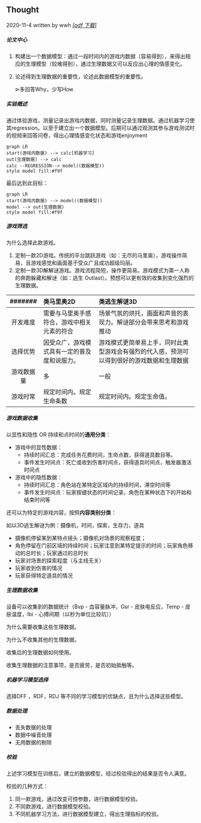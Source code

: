 <head>
    <script src="https://cdn.mathjax.org/mathjax/latest/MathJax.js?config=TeX-AMS-MML_HTMLorMML" type="text/javascript"></script>
    <script type="text/x-mathjax-config">
        MathJax.Hub.Config({
            tex2jax: {
            skipTags: ['script', 'noscript', 'style', 'textarea', 'pre'],
            inlineMath: [['$','$']]
            }
        });
    </script>
</head>

## Thought 

2020-11-4 written by wwh            *[[pdf 下载]](pdf/thought.pdf)*

##### 论文中心

1. 构建出一个数据模型：通过一段时间内的游戏内数据（容易得到），来得出相应的生理模型（较难得到），通过生理数据又可以反应出心理的情感变化。

2. 论述得到生理数据的重要性，论述此数据模型的重要性。

   $\triangleright$多回答Why，少写How

##### 实验概述

通过体验游戏，测量记录出游戏内数据，同时测量记录生理数据。通过机器学习使其regression。以至于建立出一个数据模型。后期可以通过观测其参与游戏测试时的视频来回答问卷，得出心理情感变化状态和游戏enjoyment

```mermaid
graph LR
start(游戏内数据) --> calc[机器学习]
out(生理数据) --> calc
calc --REGRESSION--> model((数据模型))
style model fill:#f9f

```

最后达到此目标：

```mermaid
graph LR
start(游戏内数据) --> model((数据模型))
model --> out(生理数据)
style model fill:#f9f
```



##### 游戏筛选

为什么选择此款游戏。

1. 定制一款2D游戏。传统的平台跳跃游戏（如：无尽的马里奥），游戏操作简易，且游戏感觉和画面基于受众广且成功超级玛丽。
2. 定制一款3D解解谜游戏。游戏流程简短，操作更简易。游戏模式为第一人称的奔跑躲藏和解谜（如：逃生 Outlast）。预想可以更有效的收集到变化强烈的生理数据。

|  #######  | 类马里奥2D                                   | 类逃生解谜3D                                                 |
| :--------: | :------------------------------------------- | :----------------------------------------------------------- |
|  开发难度  | 需要与马里奥手感符合，游戏中相关元素的符合   | 场景气氛的烘托，画面和声音的表现力。解谜部分会带来思考和游戏推动 |
|  选择优势  | 因受众广，游戏模式具有一定的普及度和说服力。 | 游戏模式更简单易上手，同时此类型游戏会有强烈的代入感，预测可以得到很好的游戏数据和生理数据 |
| 游戏数据量 | 多                                           | 一般                                                         |
|  游戏时常  | 规定时间内。规定生命条数                     | 规定时间内。规定生命值。                                     |

##### 游戏数据收集

以显性和隐性 OR 持续和点时间的**通用分类**：

- 游戏中的显性数据：
  - 持续时间汇总：完成任务花费时间，生命点数，获得道具数目等。
  - 事件发生时间点：死亡或收到伤害时间点，获得道具时间点，触发器激活时间点
- 游戏中的隐性数据：
  - 持续时间汇总：角色站在某特定区域内的持续时间，滞空时间等
  - 事件发生时间点：玩家按键状态的时间记录，角色在某种状态下的开始和结束时间等

还可以为特定的游戏内容，按照**内容类别分类**：

如以3D逃生解谜为例：摄像机，时间，探索，生存力，道具

- 摄像机停留某到某特点镜头；摄像机对场景的观察程度；
- 角色停留在门前区域的持续时间；玩家注意到某特定提示的时间；玩家角色移动的总时长；玩家通过的总时长
- 玩家对场景的探索程度（与主线无关）
- 玩家收到伤害的情况
- 玩家获得特定道具的情况

##### 生理数据收集

设备可以收集到的数据统计（Bvp - 血容量脉冲，Gsr - 皮肤电反应，Temp - 皮肤温度，Ibi - 心搏间期（以秒为单位比较坑））

为什么需要收集这些生理数据。

为什么不收集其他的生理数据。

收集后的生理数据如何使用。

收集生理数据的注意事项，是否疲劳，是否初始抵触等。

##### 机器学习模型选择

选择DFF ，RDF，RDJ 等不同的学习模型的优缺点，且为什么选择这些模型。

##### 数据处理

- 丢失数据的处理
- 数据中噪音处理
- 无用数据的剔除

##### 校验

上述学习模型在训练后，建立的数据模型，经过校验得出的结果是否令人满意。

校验的几种方式：

1. 同一款游戏，通过改变可控参数，进行数据模型校验。
2. 不同款游戏，进行数据模型校验。
3. 不同机器学习方法，进行数据模型建立，得出生理指标的校验。

